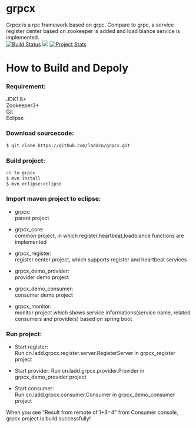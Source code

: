 # grpcx
Grpcx is a rpc framework based on grpc. Compare to grpc,  a service register center based on zookeeper is added and load blance service is implemented.  
[![Build Status](https://travis-ci.org/laddcn/grpcx.svg?branch=master)](https://travis-ci.org/laddcn/grpcx)
![](https://img.shields.io/github/license/laddcn/grpcx.svg)
[![Project Stats](https://www.openhub.net/p/grpcx/widgets/project_thin_badge.gif)](https://www.openhub.net/p/grpcx)

# How to Build and Depoly

### Requirement:  
JDK1.8+   
Zookeeper3+  
Git  
Eclipse  

### Download sourcecode:  
```sh
$ git clone https://github.com/laddcn/grpcx.git   
```
### Build project:  
```sh  
cd to grpcx  
$ mvn install  
$ mvn eclipse:eclipse  
```

### Import maven project to eclipse: 

* grpcx:  
parent project 

* grpcx_core:  
common project, in which register,heartbeat,loadblance functions are implemented  

* grpcx_register:  
register center project, which supports register and heartbeat services  

* grpcx_demo_provider:  
provider demo project 

* grpcx_demo_consumer:  
consumer demo project  

* grpcx_monitor:  
monitor project which shows service informations(service name, related consumers and providers) based on spring boot  

### Run project:    
* Start register:  
Run cn.ladd.grpcx.register.server.RegisterServer in grpcx_register project  

* Start provider: 
Run cn.ladd.grpcx.provider.Provider in grpcx_demo_provider project  

* Start consumer:  
Run cn.ladd.grpcx.consumer.Consumer in grpcx_demo_consumer project  

When you see "Result from remote of 1+3=4" from Consumer console, grpcx project is build successfully!

 



















